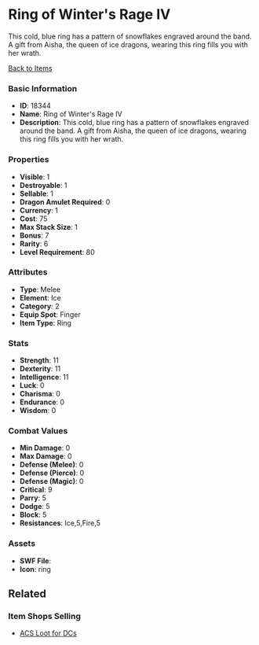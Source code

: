 # Ring of Winter's Rage IV

This cold, blue ring has a pattern of snowflakes engraved around the band. A gift from Aisha, the queen of ice dragons, wearing this ring fills you with her wrath.

[Back to Items](../items.md)

### Basic Information

- **ID**: 18344
- **Name**: Ring of Winter&#039;s Rage IV
- **Description**: This cold, blue ring has a pattern of snowflakes engraved around the band. A gift from Aisha, the queen of ice dragons, wearing this ring fills you with her wrath.

### Properties

- **Visible**: 1
- **Destroyable**: 1
- **Sellable**: 1
- **Dragon Amulet Required**: 0
- **Currency**: 1
- **Cost**: 75
- **Max Stack Size**: 1
- **Bonus**: 7
- **Rarity**: 6
- **Level Requirement**: 80

### Attributes

- **Type**: Melee
- **Element**: Ice
- **Category**: 2
- **Equip Spot**: Finger
- **Item Type**: Ring

### Stats

- **Strength**: 11
- **Dexterity**: 11
- **Intelligence**: 11
- **Luck**: 0
- **Charisma**: 0
- **Endurance**: 0
- **Wisdom**: 0

### Combat Values

- **Min Damage**: 0
- **Max Damage**: 0
- **Defense (Melee)**: 0
- **Defense (Pierce)**: 0
- **Defense (Magic)**: 0
- **Critical**: 9
- **Parry**: 5
- **Dodge**: 5
- **Block**: 5
- **Resistances**: Ice,5,Fire,5

### Assets

- **SWF File**: 
- **Icon**: ring

## Related

### Item Shops Selling

- [ACS Loot for DCs](../item-shops/602-acs-loot-for-dcs.md)

